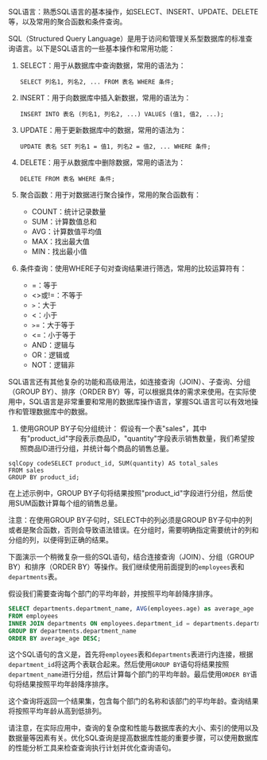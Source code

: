 SQL语言：熟悉SQL语言的基本操作，如SELECT、INSERT、UPDATE、DELETE等，以及常用的聚合函数和条件查询。

SQL（Structured Query Language）是用于访问和管理关系型数据库的标准查询语言。以下是SQL语言的一些基本操作和常用功能：

1. SELECT：用于从数据库中查询数据，常用的语法为：
   ```
   SELECT 列名1, 列名2, ... FROM 表名 WHERE 条件;
   ```

2. INSERT：用于向数据库中插入新数据，常用的语法为：
   ```
   INSERT INTO 表名 (列名1, 列名2, ...) VALUES (值1, 值2, ...);
   ```

3. UPDATE：用于更新数据库中的数据，常用的语法为：
   ```
   UPDATE 表名 SET 列名1 = 值1, 列名2 = 值2, ... WHERE 条件;
   ```

4. DELETE：用于从数据库中删除数据，常用的语法为：
   ```
   DELETE FROM 表名 WHERE 条件;
   ```

5. 聚合函数：用于对数据进行聚合操作，常用的聚合函数有：
   - COUNT：统计记录数量
   - SUM：计算数值总和
   - AVG：计算数值平均值
   - MAX：找出最大值
   - MIN：找出最小值

6. 条件查询：使用WHERE子句对查询结果进行筛选，常用的比较运算符有：
   - =：等于
   - <>或!=：不等于
   - `>`：大于
   - <：小于
   - `>`=：大于等于
   - <=：小于等于
   - AND：逻辑与
   - OR：逻辑或
   - NOT：逻辑非

SQL语言还有其他复杂的功能和高级用法，如连接查询（JOIN）、子查询、分组（GROUP BY）、排序（ORDER BY）等，可以根据具体的需求来使用。在实际使用中，SQL语言是非常重要和常用的数据库操作语言，掌握SQL语言可以有效地操作和管理数据库中的数据。



1. 使用GROUP BY子句分组统计： 假设有一个表"sales"，其中有"product_id"字段表示商品ID，"quantity"字段表示销售数量，我们希望按照商品ID进行分组，并统计每个商品的销售总量。

```
sqlCopy codeSELECT product_id, SUM(quantity) AS total_sales
FROM sales
GROUP BY product_id;
```

在上述示例中，GROUP BY子句将结果按照"product_id"字段进行分组，然后使用SUM函数计算每个组的销售总量。

注意：在使用GROUP BY子句时，SELECT中的列必须是GROUP BY子句中的列或者是聚合函数，否则会导致语法错误。在分组时，需要明确指定需要统计的列和分组的列，以便得到正确的结果。



下面演示一个稍微复杂一些的SQL语句，结合连接查询（JOIN）、分组（GROUP BY）和排序（ORDER BY）等操作。我们继续使用前面提到的`employees`表和`departments`表。

假设我们需要查询每个部门的平均年龄，并按照平均年龄降序排序。

```sql
SELECT departments.department_name, AVG(employees.age) as average_age
FROM employees
INNER JOIN departments ON employees.department_id = departments.department_id
GROUP BY departments.department_name
ORDER BY average_age DESC;
```

这个SQL语句的含义是，首先将`employees`表和`departments`表进行内连接，根据`department_id`将这两个表联合起来。然后使用`GROUP BY`语句将结果按照`department_name`进行分组，然后计算每个部门的平均年龄。最后使用`ORDER BY`语句将结果按照平均年龄降序排序。

这个查询将返回一个结果集，包含每个部门的名称和该部门的平均年龄。查询结果将按照平均年龄从高到低排列。

请注意，在实际应用中，查询的复杂度和性能与数据库表的大小、索引的使用以及数据量等因素有关。优化SQL查询是提高数据库性能的重要步骤，可以使用数据库的性能分析工具来检查查询执行计划并优化查询语句。